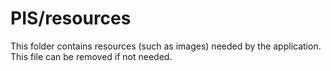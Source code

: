 # PIS/resources

This folder contains resources (such as images) needed by the application. This file can
be removed if not needed.
